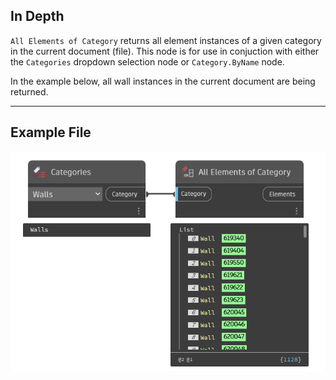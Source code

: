 ## In Depth
`All Elements of Category` returns all element instances of a given category in the current document (file). This node is for use in conjuction with either the `Categories` dropdown selection node or `Category.ByName` node.

In the example below, all wall instances in the current document are being returned.
___
## Example File

![All Elements of Category](./DSRevitNodesUI.ElementsOfCategory_img.jpg)